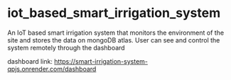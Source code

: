 # iot_based_smart_irrigation_system

An IoT based smart irrigation system that monitors the environment of the site and stores the data on mongoDB atlas. User can see and control the system remotely through the dashboard

dashboard link: https://smart-irrigation-system-qpjs.onrender.com/dashboard
